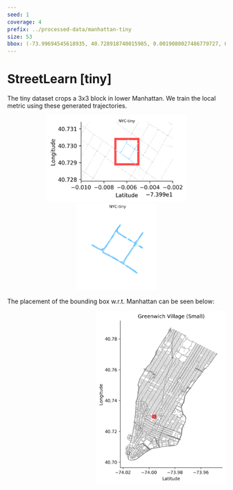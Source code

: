 ```yaml
---
seed: 1
coverage: 4
prefix: ../processed-data/manhattan-tiny 
size: 53
bbox: (-73.99694545618935, 40.728918740015985, 0.0019080027486779727, 0.0014344303765838617)
---
```


# StreetLearn [tiny]

The tiny dataset crops a 3x3 block in lower Manhattan.
We train the local metric using these generated trajectories.

<p align="center">
<img height="200" float="left" src="figures/blow_out.png"/>
<img height="200" float="left" src="figures/trajectories.png"/>
</p>

The placement of the bounding box w.r.t. Manhattan can be seen below:

<img width="300" align="right" src="figures/bounding_box.png"/>
